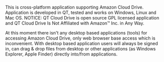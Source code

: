 This is cross-platform application supporting Amazon Cloud Drive. Application is developed in QT, tested and works on Windows, Linux and Mac OS.
NOTICE: QT Cloud Drive is open source GPL licensed application and QT Cloud Drive Is Not Affiliated with Amazon™ Inc. in Any Way.

At this moment there isn't any desktop based applications (tools) for accessing
Amazon Cloud Drive, only web browser base access which is inconvenient.
With desktop based application users will always be signed in, can drag & drop
files from desktop or other applications (as Windows Explorer, Apple Finder)
directly into/from applications.